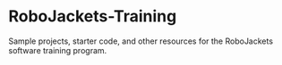 RoboJackets-Training
====================

Sample projects, starter code, and other resources for the RoboJackets software training program.

